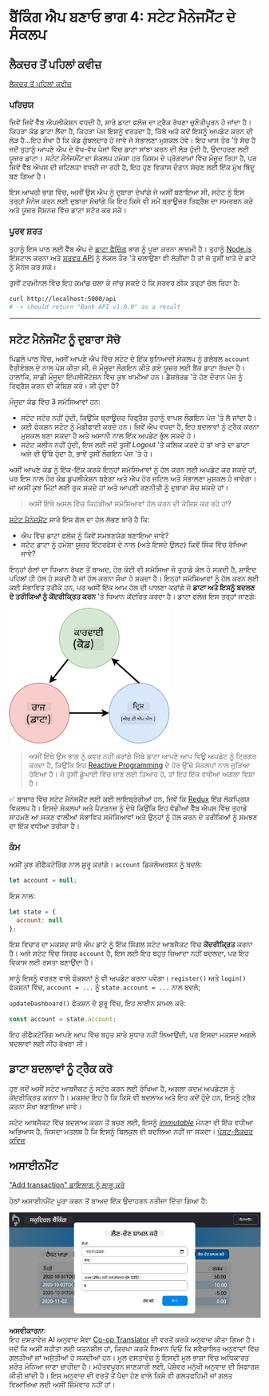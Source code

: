 <!--
CO_OP_TRANSLATOR_METADATA:
{
  "original_hash": "4fa20c513e367e9cdd401bf49ae16e33",
  "translation_date": "2025-08-26T00:46:00+00:00",
  "source_file": "7-bank-project/4-state-management/README.md",
  "language_code": "pa"
}
-->
# ਬੈਂਕਿੰਗ ਐਪ ਬਣਾਓ ਭਾਗ 4: ਸਟੇਟ ਮੈਨੇਜਮੈਂਟ ਦੇ ਸੰਕਲਪ

## ਲੈਕਚਰ ਤੋਂ ਪਹਿਲਾਂ ਕਵੀਜ਼

[ਲੈਕਚਰ ਤੋਂ ਪਹਿਲਾਂ ਕਵੀਜ਼](https://ashy-river-0debb7803.1.azurestaticapps.net/quiz/47)

### ਪਰਿਚਯ

ਜਿਵੇਂ ਜਿਵੇਂ ਵੈੱਬ ਐਪਲੀਕੇਸ਼ਨ ਵਧਦੀ ਹੈ, ਸਾਰੇ ਡਾਟਾ ਫਲੋਜ਼ ਦਾ ਟ੍ਰੈਕ ਰੱਖਣਾ ਚੁਣੌਤੀਪੂਰਨ ਹੋ ਜਾਂਦਾ ਹੈ। ਕਿਹੜਾ ਕੋਡ ਡਾਟਾ ਲੈਂਦਾ ਹੈ, ਕਿਹੜਾ ਪੇਜ ਇਸਨੂੰ ਵਰਤਦਾ ਹੈ, ਕਿੱਥੇ ਅਤੇ ਕਦੋਂ ਇਸਨੂੰ ਅਪਡੇਟ ਕਰਨ ਦੀ ਲੋੜ ਹੈ...ਇਹ ਸੌਖਾ ਹੈ ਕਿ ਕੋਡ ਗੁੰਝਲਦਾਰ ਹੋ ਜਾਵੇ ਜੋ ਸੰਭਾਲਣਾ ਮੁਸ਼ਕਲ ਹੋਵੇ। ਇਹ ਖਾਸ ਤੌਰ 'ਤੇ ਸੱਚ ਹੈ ਜਦੋਂ ਤੁਹਾਨੂੰ ਆਪਣੇ ਐਪ ਦੇ ਵੱਖ-ਵੱਖ ਪੇਜਾਂ ਵਿੱਚ ਡਾਟਾ ਸਾਂਝਾ ਕਰਨ ਦੀ ਲੋੜ ਹੁੰਦੀ ਹੈ, ਉਦਾਹਰਣ ਲਈ ਯੂਜ਼ਰ ਡਾਟਾ। *ਸਟੇਟ ਮੈਨੇਜਮੈਂਟ* ਦਾ ਸੰਕਲਪ ਹਮੇਸ਼ਾ ਹਰ ਕਿਸਮ ਦੇ ਪ੍ਰੋਗਰਾਮਾਂ ਵਿੱਚ ਮੌਜੂਦ ਰਿਹਾ ਹੈ, ਪਰ ਜਿਵੇਂ ਵੈੱਬ ਐਪਸ ਦੀ ਜਟਿਲਤਾ ਵਧਦੀ ਜਾ ਰਹੀ ਹੈ, ਇਹ ਹੁਣ ਵਿਕਾਸ ਦੌਰਾਨ ਸੋਚਣ ਲਈ ਇੱਕ ਮੁੱਖ ਬਿੰਦੂ ਬਣ ਗਿਆ ਹੈ।

ਇਸ ਆਖਰੀ ਭਾਗ ਵਿੱਚ, ਅਸੀਂ ਉਸ ਐਪ ਨੂੰ ਦੁਬਾਰਾ ਦੇਖਾਂਗੇ ਜੋ ਅਸੀਂ ਬਣਾਇਆ ਸੀ, ਸਟੇਟ ਨੂੰ ਇਸ ਤਰ੍ਹਾਂ ਮੈਨੇਜ ਕਰਨ ਲਈ ਦੁਬਾਰਾ ਸੋਚਾਂਗੇ ਕਿ ਇਹ ਕਿਸੇ ਵੀ ਸਮੇਂ ਬ੍ਰਾਊਜ਼ਰ ਰਿਫ੍ਰੈਸ਼ ਦਾ ਸਮਰਥਨ ਕਰੇ ਅਤੇ ਯੂਜ਼ਰ ਸੈਸ਼ਨਜ਼ ਵਿੱਚ ਡਾਟਾ ਸਟੋਰ ਕਰ ਸਕੇ।

### ਪੂਰਵ ਸ਼ਰਤ

ਤੁਹਾਨੂੰ ਇਸ ਪਾਠ ਲਈ ਵੈੱਬ ਐਪ ਦੇ [ਡਾਟਾ ਫੈਚਿੰਗ](../3-data/README.md) ਭਾਗ ਨੂੰ ਪੂਰਾ ਕਰਨਾ ਲਾਜ਼ਮੀ ਹੈ। ਤੁਹਾਨੂੰ [Node.js](https://nodejs.org) ਇੰਸਟਾਲ ਕਰਨਾ ਅਤੇ [ਸਰਵਰ API](../api/README.md) ਨੂੰ ਲੋਕਲ ਤੌਰ 'ਤੇ ਚਲਾਉਣਾ ਵੀ ਲੋੜੀਂਦਾ ਹੈ ਤਾਂ ਜੋ ਤੁਸੀਂ ਖਾਤੇ ਦੇ ਡਾਟੇ ਨੂੰ ਮੈਨੇਜ ਕਰ ਸਕੋ।

ਤੁਸੀਂ ਟਰਮੀਨਲ ਵਿੱਚ ਇਹ ਕਮਾਂਡ ਚਲਾ ਕੇ ਜਾਂਚ ਸਕਦੇ ਹੋ ਕਿ ਸਰਵਰ ਠੀਕ ਤਰ੍ਹਾਂ ਚੱਲ ਰਿਹਾ ਹੈ:

```sh
curl http://localhost:5000/api
# -> should return "Bank API v1.0.0" as a result
```

---

## ਸਟੇਟ ਮੈਨੇਜਮੈਂਟ ਨੂੰ ਦੁਬਾਰਾ ਸੋਚੋ

ਪਿਛਲੇ ਪਾਠ ਵਿੱਚ, ਅਸੀਂ ਆਪਣੇ ਐਪ ਵਿੱਚ ਸਟੇਟ ਦੇ ਇੱਕ ਬੁਨਿਆਦੀ ਸੰਕਲਪ ਨੂੰ ਗਲੋਬਲ `account` ਵੈਰੀਏਬਲ ਦੇ ਨਾਲ ਪੇਸ਼ ਕੀਤਾ ਸੀ, ਜੋ ਮੌਜੂਦਾ ਲੌਗਇਨ ਕੀਤੇ ਗਏ ਯੂਜ਼ਰ ਲਈ ਬੈਂਕ ਡਾਟਾ ਰੱਖਦਾ ਹੈ। ਹਾਲਾਂਕਿ, ਸਾਡੀ ਮੌਜੂਦਾ ਇੰਪਲੀਮੈਂਟੇਸ਼ਨ ਵਿੱਚ ਕੁਝ ਖਾਮੀਆਂ ਹਨ। ਡੈਸ਼ਬੋਰਡ 'ਤੇ ਹੋਣ ਦੌਰਾਨ ਪੇਜ ਨੂੰ ਰਿਫ੍ਰੈਸ਼ ਕਰਨ ਦੀ ਕੋਸ਼ਿਸ਼ ਕਰੋ। ਕੀ ਹੁੰਦਾ ਹੈ?

ਮੌਜੂਦਾ ਕੋਡ ਵਿੱਚ 3 ਸਮੱਸਿਆਵਾਂ ਹਨ:

- ਸਟੇਟ ਸਟੋਰ ਨਹੀਂ ਹੁੰਦੀ, ਕਿਉਂਕਿ ਬ੍ਰਾਊਜ਼ਰ ਰਿਫ੍ਰੈਸ਼ ਤੁਹਾਨੂੰ ਵਾਪਸ ਲੌਗਇਨ ਪੇਜ 'ਤੇ ਲੈ ਜਾਂਦਾ ਹੈ।
- ਕਈ ਫੰਕਸ਼ਨ ਸਟੇਟ ਨੂੰ ਮੋਡੀਫਾਈ ਕਰਦੇ ਹਨ। ਜਿਵੇਂ ਐਪ ਵਧਦਾ ਹੈ, ਇਹ ਬਦਲਾਵਾਂ ਨੂੰ ਟ੍ਰੈਕ ਕਰਨਾ ਮੁਸ਼ਕਲ ਬਣਾ ਸਕਦਾ ਹੈ ਅਤੇ ਅਸਾਨੀ ਨਾਲ ਇੱਕ ਅਪਡੇਟ ਭੁੱਲ ਸਕਦੇ ਹੋ।
- ਸਟੇਟ ਕਲੀਨ ਨਹੀਂ ਹੁੰਦੀ, ਇਸ ਲਈ ਜਦੋਂ ਤੁਸੀਂ *Logout* 'ਤੇ ਕਲਿਕ ਕਰਦੇ ਹੋ ਤਾਂ ਖਾਤੇ ਦਾ ਡਾਟਾ ਅਜੇ ਵੀ ਉੱਥੇ ਹੁੰਦਾ ਹੈ, ਭਾਵੇਂ ਤੁਸੀਂ ਲੌਗਇਨ ਪੇਜ 'ਤੇ ਹੋ।

ਅਸੀਂ ਆਪਣੇ ਕੋਡ ਨੂੰ ਇੱਕ-ਇੱਕ ਕਰਕੇ ਇਨ੍ਹਾਂ ਸਮੱਸਿਆਵਾਂ ਨੂੰ ਹੱਲ ਕਰਨ ਲਈ ਅਪਡੇਟ ਕਰ ਸਕਦੇ ਹਾਂ, ਪਰ ਇਸ ਨਾਲ ਹੋਰ ਕੋਡ ਡੁਪਲੀਕੇਸ਼ਨ ਬਣੇਗਾ ਅਤੇ ਐਪ ਹੋਰ ਜਟਿਲ ਅਤੇ ਸੰਭਾਲਣਾ ਮੁਸ਼ਕਲ ਹੋ ਜਾਵੇਗਾ। ਜਾਂ ਅਸੀਂ ਕੁਝ ਮਿੰਟਾਂ ਲਈ ਰੁਕ ਸਕਦੇ ਹਾਂ ਅਤੇ ਆਪਣੀ ਰਣਨੀਤੀ ਨੂੰ ਦੁਬਾਰਾ ਸੋਚ ਸਕਦੇ ਹਾਂ।

> ਅਸੀਂ ਇੱਥੇ ਅਸਲ ਵਿੱਚ ਕਿਹੜੀਆਂ ਸਮੱਸਿਆਵਾਂ ਹੱਲ ਕਰਨ ਦੀ ਕੋਸ਼ਿਸ਼ ਕਰ ਰਹੇ ਹਾਂ?

[ਸਟੇਟ ਮੈਨੇਜਮੈਂਟ](https://en.wikipedia.org/wiki/State_management) ਸਾਰੇ ਇਸ ਗੱਲ ਦਾ ਹੱਲ ਲੱਭਣ ਬਾਰੇ ਹੈ ਕਿ:

- ਐਪ ਵਿੱਚ ਡਾਟਾ ਫਲੋਜ਼ ਨੂੰ ਕਿਵੇਂ ਸਮਝਣਯੋਗ ਬਣਾਇਆ ਜਾਵੇ?
- ਸਟੇਟ ਡਾਟਾ ਨੂੰ ਹਮੇਸ਼ਾ ਯੂਜ਼ਰ ਇੰਟਰਫੇਸ ਦੇ ਨਾਲ (ਅਤੇ ਇਸਦੇ ਉਲਟ) ਕਿਵੇਂ ਸਿੰਕ ਵਿੱਚ ਰੱਖਿਆ ਜਾਵੇ?

ਇਨ੍ਹਾਂ ਗੱਲਾਂ ਦਾ ਧਿਆਨ ਰੱਖਣ ਤੋਂ ਬਾਅਦ, ਹੋਰ ਕੋਈ ਵੀ ਸਮੱਸਿਆ ਜੋ ਤੁਹਾਡੇ ਕੋਲ ਹੋ ਸਕਦੀ ਹੈ, ਸ਼ਾਇਦ ਪਹਿਲਾਂ ਹੀ ਹੱਲ ਹੋ ਸਕਦੀ ਹੈ ਜਾਂ ਹੱਲ ਕਰਨਾ ਸੌਖਾ ਹੋ ਸਕਦਾ ਹੈ। ਇਨ੍ਹਾਂ ਸਮੱਸਿਆਵਾਂ ਨੂੰ ਹੱਲ ਕਰਨ ਲਈ ਕਈ ਸੰਭਾਵਿਤ ਤਰੀਕੇ ਹਨ, ਪਰ ਅਸੀਂ ਇੱਕ ਆਮ ਹੱਲ ਦੀ ਪਾਲਣਾ ਕਰਾਂਗੇ ਜੋ **ਡਾਟਾ ਅਤੇ ਇਸਨੂੰ ਬਦਲਣ ਦੇ ਤਰੀਕਿਆਂ ਨੂੰ ਕੇਂਦਰੀਕ੍ਰਿਤ ਕਰਨ** 'ਤੇ ਧਿਆਨ ਕੇਂਦਰਿਤ ਕਰਦਾ ਹੈ। ਡਾਟਾ ਫਲੋਜ਼ ਇਸ ਤਰ੍ਹਾਂ ਜਾਣਗੇ:

![HTML, ਯੂਜ਼ਰ ਐਕਸ਼ਨ ਅਤੇ ਸਟੇਟ ਦੇ ਵਿਚਕਾਰ ਡਾਟਾ ਫਲੋਜ਼ ਦਿਖਾਉਣ ਵਾਲੀ ਸਕੀਮਾ](../../../../translated_images/data-flow.fa2354e0908fecc89b488010dedf4871418a992edffa17e73441d257add18da4.pa.png)

> ਅਸੀਂ ਇੱਥੇ ਉਸ ਭਾਗ ਨੂੰ ਕਵਰ ਨਹੀਂ ਕਰਾਂਗੇ ਜਿੱਥੇ ਡਾਟਾ ਆਪਣੇ ਆਪ ਵਿਊ ਅਪਡੇਟ ਨੂੰ ਟ੍ਰਿਗਰ ਕਰਦਾ ਹੈ, ਕਿਉਂਕਿ ਇਹ [Reactive Programming](https://en.wikipedia.org/wiki/Reactive_programming) ਦੇ ਹੋਰ ਉੱਚੇ ਸੰਕਲਪਾਂ ਨਾਲ ਜੁੜਿਆ ਹੋਇਆ ਹੈ। ਜੇ ਤੁਸੀਂ ਡੂੰਘਾਈ ਵਿੱਚ ਜਾਣ ਲਈ ਤਿਆਰ ਹੋ, ਤਾਂ ਇਹ ਇੱਕ ਵਧੀਆ ਅਗਲਾ ਵਿਸ਼ਾ ਹੈ।

✅ ਬਾਜ਼ਾਰ ਵਿੱਚ ਸਟੇਟ ਮੈਨੇਜਮੈਂਟ ਲਈ ਕਈ ਲਾਇਬ੍ਰੇਰੀਆਂ ਹਨ, ਜਿਵੇਂ ਕਿ [Redux](https://redux.js.org) ਇੱਕ ਲੋਕਪ੍ਰਿਯ ਵਿਕਲਪ ਹੈ। ਇਸਦੇ ਸੰਕਲਪਾਂ ਅਤੇ ਪੈਟਰਨਜ਼ ਨੂੰ ਦੇਖੋ ਕਿਉਂਕਿ ਇਹ ਵੱਡੀਆਂ ਵੈੱਬ ਐਪਸ ਵਿੱਚ ਤੁਹਾਡੇ ਸਾਹਮਣੇ ਆ ਸਕਣ ਵਾਲੀਆਂ ਸੰਭਾਵਿਤ ਸਮੱਸਿਆਵਾਂ ਅਤੇ ਉਨ੍ਹਾਂ ਨੂੰ ਹੱਲ ਕਰਨ ਦੇ ਤਰੀਕਿਆਂ ਨੂੰ ਸਮਝਣ ਦਾ ਇੱਕ ਵਧੀਆ ਤਰੀਕਾ ਹੈ।

### ਕੰਮ

ਅਸੀਂ ਕੁਝ ਰੀਫੈਕਟੋਰਿੰਗ ਨਾਲ ਸ਼ੁਰੂ ਕਰਾਂਗੇ। `account` ਡਿਕਲੇਅਰਸ਼ਨ ਨੂੰ ਬਦਲੋ:

```js
let account = null;
```

ਇਸ ਨਾਲ:

```js
let state = {
  account: null
};
```

ਇਸ ਵਿਚਾਰ ਦਾ ਮਕਸਦ ਸਾਰੇ ਐਪ ਡਾਟੇ ਨੂੰ ਇੱਕ ਸਿੰਗਲ ਸਟੇਟ ਆਬਜੈਕਟ ਵਿੱਚ **ਕੇਂਦਰੀਕ੍ਰਿਤ** ਕਰਨਾ ਹੈ। ਅਜੇ ਸਟੇਟ ਵਿੱਚ ਸਿਰਫ `account` ਹੈ, ਇਸ ਲਈ ਇਹ ਬਹੁਤ ਜ਼ਿਆਦਾ ਨਹੀਂ ਬਦਲਦਾ, ਪਰ ਇਹ ਵਿਕਾਸ ਲਈ ਰਸਤਾ ਬਣਾਉਂਦਾ ਹੈ।

ਸਾਨੂੰ ਇਸਨੂੰ ਵਰਤਣ ਵਾਲੇ ਫੰਕਸ਼ਨਾਂ ਨੂੰ ਵੀ ਅਪਡੇਟ ਕਰਨਾ ਪਵੇਗਾ। `register()` ਅਤੇ `login()` ਫੰਕਸ਼ਨਾਂ ਵਿੱਚ, `account = ...` ਨੂੰ `state.account = ...` ਨਾਲ ਬਦਲੋ;

`updateDashboard()` ਫੰਕਸ਼ਨ ਦੇ ਸ਼ੁਰੂ ਵਿੱਚ, ਇਹ ਲਾਈਨ ਸ਼ਾਮਲ ਕਰੋ:

```js
const account = state.account;
```

ਇਹ ਰੀਫੈਕਟੋਰਿੰਗ ਆਪਣੇ ਆਪ ਵਿੱਚ ਬਹੁਤ ਸਾਰੇ ਸੁਧਾਰ ਨਹੀਂ ਲਿਆਉਂਦੀ, ਪਰ ਇਸਦਾ ਮਕਸਦ ਅਗਲੇ ਬਦਲਾਵਾਂ ਲਈ ਨੀਂਹ ਰੱਖਣਾ ਸੀ।

## ਡਾਟਾ ਬਦਲਾਵਾਂ ਨੂੰ ਟ੍ਰੈਕ ਕਰੋ

ਹੁਣ ਜਦੋਂ ਅਸੀਂ ਸਟੇਟ ਆਬਜੈਕਟ ਨੂੰ ਸਟੋਰ ਕਰਨ ਲਈ ਰੱਖਿਆ ਹੈ, ਅਗਲਾ ਕਦਮ ਅਪਡੇਟਸ ਨੂੰ ਕੇਂਦਰੀਕ੍ਰਿਤ ਕਰਨਾ ਹੈ। ਮਕਸਦ ਇਹ ਹੈ ਕਿ ਕਿਸੇ ਵੀ ਬਦਲਾਅ ਅਤੇ ਇਹ ਕਦੋਂ ਹੁੰਦੇ ਹਨ, ਇਸਨੂੰ ਟ੍ਰੈਕ ਕਰਨਾ ਸੌਖਾ ਬਣਾਇਆ ਜਾਵੇ।

ਸਟੇਟ ਆਬਜੈਕਟ ਵਿੱਚ ਬਦਲਾਅ ਕਰਨ ਤੋਂ ਬਚਣ ਲਈ, ਇਸਨੂੰ [*immutable*](https://en.wikipedia.org/wiki/Immutable_object) ਮੰਨਣਾ ਵੀ ਇੱਕ ਵਧੀਆ ਅਭਿਆਸ ਹੈ, ਜਿਸਦਾ ਮਤਲਬ ਹੈ ਕਿ ਇਸਨੂੰ ਬਿਲਕੁਲ ਵੀ ਬਦਲਿਆ ਨਹੀਂ ਜਾ ਸਕਦਾ।
[ਪੋਸਟ-ਲੈਕਚਰ ਕਵਿਜ਼](https://ashy-river-0debb7803.1.azurestaticapps.net/quiz/48)

## ਅਸਾਈਨਮੈਂਟ

["Add transaction" ਡਾਇਲਾਗ ਨੂੰ ਲਾਗੂ ਕਰੋ](assignment.md)

ਹੇਠਾਂ ਅਸਾਈਨਮੈਂਟ ਪੂਰਾ ਕਰਨ ਤੋਂ ਬਾਅਦ ਇੱਕ ਉਦਾਹਰਨ ਨਤੀਜਾ ਦਿੱਤਾ ਗਿਆ ਹੈ:

![ਸਕ੍ਰੀਨਸ਼ਾਟ ਜੋ "Add transaction" ਡਾਇਲਾਗ ਦਾ ਉਦਾਹਰਨ ਦਿਖਾ ਰਿਹਾ ਹੈ](../../../../translated_images/dialog.93bba104afeb79f12f65ebf8f521c5d64e179c40b791c49c242cf15f7e7fab15.pa.png)

**ਅਸਵੀਕਾਰਨਾ**:  
ਇਹ ਦਸਤਾਵੇਜ਼ AI ਅਨੁਵਾਦ ਸੇਵਾ [Co-op Translator](https://github.com/Azure/co-op-translator) ਦੀ ਵਰਤੋਂ ਕਰਕੇ ਅਨੁਵਾਦ ਕੀਤਾ ਗਿਆ ਹੈ। ਜਦੋਂ ਕਿ ਅਸੀਂ ਸਹੀਤਾ ਲਈ ਯਤਨਸ਼ੀਲ ਹਾਂ, ਕਿਰਪਾ ਕਰਕੇ ਧਿਆਨ ਦਿਓ ਕਿ ਸਵੈਚਾਲਿਤ ਅਨੁਵਾਦਾਂ ਵਿੱਚ ਗਲਤੀਆਂ ਜਾਂ ਅਸੁੱਤੀਆਂ ਹੋ ਸਕਦੀਆਂ ਹਨ। ਮੂਲ ਦਸਤਾਵੇਜ਼ ਨੂੰ ਇਸਦੀ ਮੂਲ ਭਾਸ਼ਾ ਵਿੱਚ ਅਧਿਕਾਰਤ ਸਰੋਤ ਮੰਨਿਆ ਜਾਣਾ ਚਾਹੀਦਾ ਹੈ। ਮਹੱਤਵਪੂਰਨ ਜਾਣਕਾਰੀ ਲਈ, ਪੇਸ਼ੇਵਰ ਮਨੁੱਖੀ ਅਨੁਵਾਦ ਦੀ ਸਿਫਾਰਸ਼ ਕੀਤੀ ਜਾਂਦੀ ਹੈ। ਇਸ ਅਨੁਵਾਦ ਦੀ ਵਰਤੋਂ ਤੋਂ ਪੈਦਾ ਹੋਣ ਵਾਲੇ ਕਿਸੇ ਵੀ ਗਲਤਫਹਿਮੀ ਜਾਂ ਗਲਤ ਵਿਆਖਿਆ ਲਈ ਅਸੀਂ ਜ਼ਿੰਮੇਵਾਰ ਨਹੀਂ ਹਾਂ।